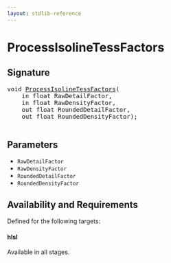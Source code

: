 ```yaml
---
layout: stdlib-reference
---
```


# ProcessIsolineTessFactors

## Signature 

<pre>
<span class="code_keyword">void</span> <a href="/stdlib-reference/global-decls/ProcessIsolineTessFactors">ProcessIsolineTessFactors</a>(
    <span class="code_keyword">in</span> <span class="code_keyword">float</span> <span class='code_param'>RawDetailFactor</span>,
    <span class="code_keyword">in</span> <span class="code_keyword">float</span> <span class='code_param'>RawDensityFactor</span>,
    <span class="code_keyword">out</span> <span class="code_keyword">float</span> <span class='code_param'>RoundedDetailFactor</span>,
    <span class="code_keyword">out</span> <span class="code_keyword">float</span> <span class='code_param'>RoundedDensityFactor</span>);

</pre>

## Parameters

* `RawDetailFactor`
* `RawDensityFactor`
* `RoundedDetailFactor`
* `RoundedDensityFactor`

## Availability and Requirements

Defined for the following targets:

#### hlsl
Available in all stages.



